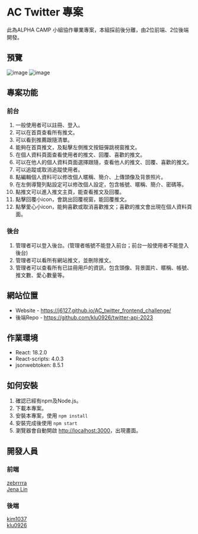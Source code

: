 # AC Twitter 專案  
此為ALPHA CAMP 小組協作畢業專案，本組採前後分離，由2位前端、2位後端開發。

## 預覽
![image](https://github.com/zebrrrra/AC_twitter_frontend/assets/123958778/c1aede27-7451-42e3-95c5-771b7732e90f)
![image](https://github.com/zebrrrra/AC_twitter_frontend/assets/123958778/0d3b4334-1786-4d2e-8325-2057915ed8dd)

## 專案功能

### 前台
1. 一般使用者可以註冊、登入。
2. 可以在首頁查看所有推文。
3. 可以看到推薦跟隨清單。
4. 能夠在首頁推文，及點擊左側推文按鈕彈跳視窗推文。
5. 在個人資料頁面查看使用者的推文、回覆、喜歡的推文。
6. 可以在他人的個人資料頁面選擇跟隨，查看他人的推文、回覆、喜歡的推文。
7. 可以追蹤或取消追蹤使用者。
8. 點編輯個人資料可以修改個人暱稱、簡介、上傳頭像及背景照片。
9. 在左側導覽列點設定可以修改個人設定，包含帳號、暱稱、簡介、密碼等。
10. 點推文可以進入推文主頁，能查看推文及回覆。
11. 點擊回覆小icon，會跳出回覆視窗，能回覆推文。
12. 點擊愛心小icon，能夠喜歡或取消喜歡推文；喜歡的推文會出現在個人資料頁面。

### 後台
1. 管理者可以登入後台。(管理者帳號不能登入前台；前台一般使用者不能登入後台)
2. 管理者可以看所有網站推文，並刪除推文。
3. 管理者可以查看所有已註冊用戶的資訊，包含頭像、背景圖片、暱稱、帳號、推文數、愛心數量等。


## 網站位置

* Website - https://j6127.github.io/AC_twitter_frontend_challenge/
* 後端Repo - https://github.com/klu0926/twitter-api-2023

## 作業環境

* React: 18.2.0
* React-scripts: 4.0.3
* jsonwebtoken: 8.5.1


## 如何安裝

1. 確認已經有npm及Node.js。
2. 下載本專案。
3. 安裝本專案，使用
   `npm install`
4. 安裝完成後使用
    `npm start`
6. 瀏覽器會自動開啟 [http://localhost:3000](http://localhost:3000)，出現畫面。


## 開發人員

### 前端
[zebrrrra](https://github.com/zebrrrra)<br>
[Jena Lin](https://github.com/J6127)
### 後端
[kim1037](https://github.com/kim1037)<br>
[klu0926](https://github.com/klu0926)

